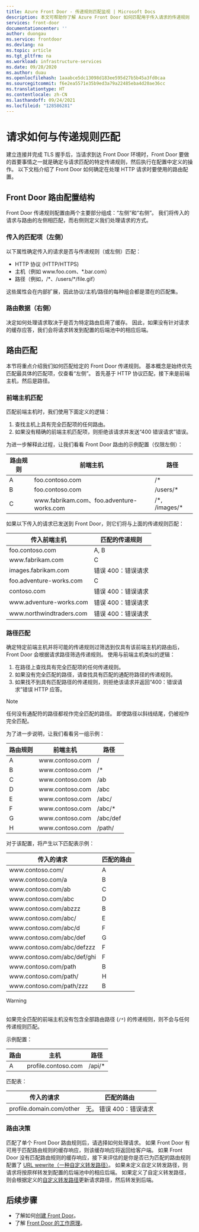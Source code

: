 ```yaml
---
title: Azure Front Door - 传递规则匹配监视 | Microsoft Docs
description: 本文可帮助你了解 Azure Front Door 如何匹配用于传入请求的传递规则
services: front-door
documentationcenter: ''
author: duongau
ms.service: frontdoor
ms.devlang: na
ms.topic: article
ms.tgt_pltfrm: na
ms.workload: infrastructure-services
ms.date: 09/28/2020
ms.author: duau
ms.openlocfilehash: 1aaabce5dc13098d183ee595d27b5b45a3fd0caa
ms.sourcegitcommit: f6e2ea5571e35b9ed3a79a22485eba4d20ae36cc
ms.translationtype: HT
ms.contentlocale: zh-CN
ms.lasthandoff: 09/24/2021
ms.locfileid: "128586281"
---
```

# <a name="how-requests-are-matched-to-a-routing-rule"></a>请求如何与传递规则匹配

建立连接并完成 TLS 握手后，当请求到达 Front Door 环境时，Front Door 要做的首要事情之一就是确定与请求匹配的特定传递规则，然后执行在配置中定义的操作。 以下文档介绍了 Front Door 如何确定在处理 HTTP 请求时要使用的路由配置。

## <a name="structure-of-a-front-door-route-configuration"></a>Front Door 路由配置结构
Front Door 传递规则配置由两个主要部分组成：“左侧”和“右侧”。 我们将传入的请求与路由的左侧相匹配，而右侧则定义我们处理请求的方式。

### <a name="incoming-match-left-hand-side"></a>传入的匹配项（左侧）
以下属性确定传入的请求是否与传递规则（或左侧）匹配：

* HTTP 协议 (HTTP/HTTPS)
* 主机（例如 www\.foo.com、\*.bar.com）
* 路径（例如，/\*、/users/\*/file.gif）

这些属性会在内部扩展，因此协议/主机/路径的每种组合都是潜在的匹配集。

### <a name="route-data-right-hand-side"></a>路由数据（右侧）
决定如何处理请求取决于是否为特定路由启用了缓存。 因此，如果没有针对请求的缓存应答，我们会将请求转发到配置的后端池中的相应后端。

## <a name="route-matching"></a>路由匹配
本节将重点介绍我们如何匹配给定的 Front Door 传递规则。 基本概念是始终优先匹配最具体的匹配项，仅查看“左侧”。  首先基于 HTTP 协议匹配，接下来是前端主机，然后是路径。

### <a name="frontend-host-matching"></a>前端主机匹配
匹配前端主机时，我们使用下面定义的逻辑：

1. 查找主机上具有完全匹配项的任何路由。
2. 如果没有精确的前端主机匹配项，则拒绝该请求并发送“400 错误请求”错误。

为进一步解释此过程，让我们看看 Front Door 路由的示例配置（仅限左侧）：

| 路由规则 | 前端主机 | 路径 |
|-------|--------------------|-------|
| A | foo.contoso.com | /\* |
| B | foo.contoso.com | /users/\* |
| C | www\.fabrikam.com、foo.adventure-works.com  | /\*, /images/\* |

如果以下传入的请求已发送到 Front Door，则它们将与上面的传递规则匹配：

| 传入前端主机 | 匹配的传递规则 |
|---------------------|---------------|
| foo.contoso.com | A, B |
| www\.fabrikam.com | C |
| images.fabrikam.com | 错误 400：错误请求 |
| foo.adventure-works.com | C |
| contoso.com | 错误 400：错误请求 |
| www\.adventure-works.com | 错误 400：错误请求 |
| www\.northwindtraders.com | 错误 400：错误请求 |

### <a name="path-matching"></a>路径匹配
确定特定前端主机并将可能的传递规则过筛选到仅具有该前端主机的路由后，Front Door 会根据请求路径筛选传递规则。 使用与前端主机类似的逻辑：

1. 在路径上查找具有完全匹配项的任何传递规则。
2. 如果没有完全匹配的路径，请查找具有匹配的通配符路径的传递规则。
3. 如果找不到具有匹配路径的传递规则，则拒绝该请求并返回“400：错误请求”错误 HTTP 应答。

>[!NOTE]
> 任何没有通配符的路径都视作完全匹配的路径。 即使路径以斜线结尾，仍被视作完全匹配。

为了进一步说明，让我们看看另一组示例：

| 路由规则 | 前端主机    | 路径     |
|-------|---------|----------|
| A     | www\.contoso.com | /        |
| B     | www\.contoso.com | /\*      |
| C     | www\.contoso.com | /ab      |
| D     | www\.contoso.com | /abc     |
| E     | www\.contoso.com | /abc/    |
| F     | www\.contoso.com | /abc/\*  |
| G     | www\.contoso.com | /abc/def |
| H     | www\.contoso.com | /path/   |

对于该配置，将产生以下匹配表示例：

| 传入的请求    | 匹配的路由 |
|---------------------|---------------|
| www\.contoso.com/            | A             |
| www\.contoso.com/a           | B             |
| www\.contoso.com/ab          | C             |
| www\.contoso.com/abc         | D             |
| www\.contoso.com/abzzz       | B             |
| www\.contoso.com/abc/        | E             |
| www\.contoso.com/abc/d       | F             |
| www\.contoso.com/abc/def     | G             |
| www\.contoso.com/abc/defzzz  | F             |
| www\.contoso.com/abc/def/ghi | F             |
| www\.contoso.com/path        | B             |
| www\.contoso.com/path/       | H             |
| www\.contoso.com/path/zzz    | B             |

>[!WARNING]
> </br> 如果完全匹配的前端主机没有包含全部路由路径 (`/*`) 的传递规则，则不会与任何传递规则匹配。
>
> 示例配置：
>
> | 路由 | 主机             | 路径    |
> |-------|------------------|---------|
> | A     | profile.contoso.com | /api/\* |
>
> 匹配表：
>
> | 传入的请求       | 匹配的路由 |
> |------------------------|---------------|
> | profile.domain.com/other | 无。 错误 400：错误请求 |

### <a name="routing-decision"></a>路由决策

匹配了单个 Front Door 路由规则后，请选择如何处理请求。 如果 Front Door 有可用于匹配路由规则的缓存响应，则该缓存响应将返回给客户端。 如果 Front Door 没有匹配路由规则的缓存响应，接下来评估的是你是否已为匹配的路由规则配置了 [URL wewrite（一种自定义转发路径）](front-door-url-rewrite.md)。 如果未定义自定义转发路径，则请求将按原样转发到配置的后端池中的相应后端。 如果定义了自定义转发路径，则会根据定义的[自定义转发路径](front-door-url-rewrite.md)更新请求路径，然后转发到后端。

## <a name="next-steps"></a>后续步骤

- 了解如何[创建 Front Door](quickstart-create-front-door.md)。
- 了解 [Front Door 的工作原理](front-door-routing-architecture.md)。
